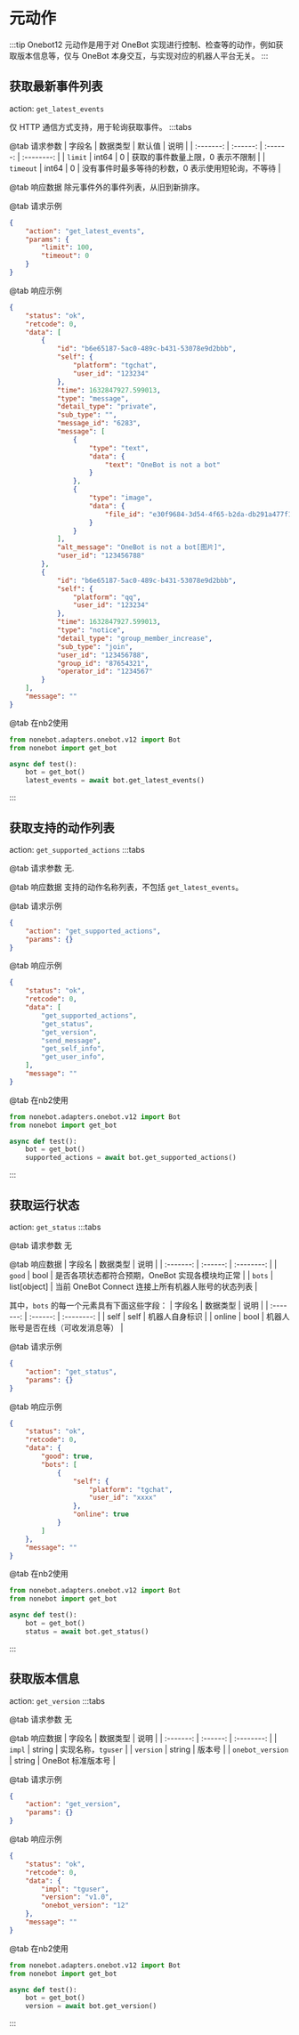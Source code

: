 # 元动作
:::tip Onebot12
元动作是用于对 OneBot 实现进行控制、检查等的动作，例如获取版本信息等，仅与 OneBot 本身交互，与实现对应的机器人平台无关。
:::

## 获取最新事件列表<Badge text="标准" type="success" />
action: `get_latest_events`

仅 HTTP 通信方式支持，用于轮询获取事件。
:::tabs

@tab 请求参数
| 字段名    | 数据类型 | 默认值   |    说明    |
| :-------: | :------: | :------: | :--------: |
| `limit` | int64 | 0 | 获取的事件数量上限，0 表示不限制 |
| `timeout` | int64 | 0 | 没有事件时最多等待的秒数，0 表示使用短轮询，不等待 |

@tab 响应数据
除元事件外的事件列表，从旧到新排序。

@tab 请求示例
```json
{
    "action": "get_latest_events",
    "params": {
        "limit": 100,
        "timeout": 0
    }
}
```

@tab 响应示例
```json
{
    "status": "ok",
    "retcode": 0,
    "data": [
        {
            "id": "b6e65187-5ac0-489c-b431-53078e9d2bbb",
            "self": {
                "platform": "tgchat",
                "user_id": "123234"
            },
            "time": 1632847927.599013,
            "type": "message",
            "detail_type": "private",
            "sub_type": "",
            "message_id": "6283",
            "message": [
                {
                    "type": "text",
                    "data": {
                        "text": "OneBot is not a bot"
                    }
                },
                {
                    "type": "image",
                    "data": {
                        "file_id": "e30f9684-3d54-4f65-b2da-db291a477f16"
                    }
                }
            ],
            "alt_message": "OneBot is not a bot[图片]",
            "user_id": "123456788"
        },
        {
            "id": "b6e65187-5ac0-489c-b431-53078e9d2bbb",
            "self": {
                "platform": "qq",
                "user_id": "123234"
            },
            "time": 1632847927.599013,
            "type": "notice",
            "detail_type": "group_member_increase",
            "sub_type": "join",
            "user_id": "123456788",
            "group_id": "87654321",
            "operator_id": "1234567"
        }
    ],
    "message": ""
}
```

@tab 在nb2使用
```python
from nonebot.adapters.onebot.v12 import Bot
from nonebot import get_bot

async def test():
    bot = get_bot()
    latest_events = await bot.get_latest_events()

```
:::

## 获取支持的动作列表<Badge text="标准" type="success" />
action: `get_supported_actions`
:::tabs

@tab 请求参数
无.

@tab 响应数据
支持的动作名称列表，不包括 `get_latest_events`。

@tab 请求示例
```json
{
    "action": "get_supported_actions",
    "params": {}
}
```

@tab 响应示例
```json
{
    "status": "ok",
    "retcode": 0,
    "data": [
        "get_supported_actions",
        "get_status",
        "get_version",
        "send_message",
        "get_self_info",
        "get_user_info",
    ],
    "message": ""
}
```

@tab 在nb2使用
```python
from nonebot.adapters.onebot.v12 import Bot
from nonebot import get_bot

async def test():
    bot = get_bot()
    supported_actions = await bot.get_supported_actions()

```
:::

## 获取运行状态<Badge text="标准" type="success" />
action: `get_status`
:::tabs

@tab 请求参数
无

@tab 响应数据
| 字段名    | 数据类型 |    说明    |
| :-------: | :------: | :--------: |
| `good` | bool | 是否各项状态都符合预期，OneBot 实现各模块均正常 |
| `bots` | list[object] | 当前 OneBot Connect 连接上所有机器人账号的状态列表 |

其中，`bots` 的每一个元素具有下面这些字段：
| 字段名    | 数据类型 |    说明    |
| :-------: | :------: | :--------: |
| self | self | 机器人自身标识 |
| online | bool | 	机器人账号是否在线（可收发消息等） |

@tab 请求示例
```json
{
    "action": "get_status",
    "params": {}
}
```

@tab 响应示例
```json
{
    "status": "ok",
    "retcode": 0,
    "data": {
        "good": true,
        "bots": [
            {
                "self": {
                    "platform": "tgchat",
                    "user_id": "xxxx"
                },
                "online": true
            }
        ]
    },
    "message": ""
}
```

@tab 在nb2使用
```python
from nonebot.adapters.onebot.v12 import Bot
from nonebot import get_bot

async def test():
    bot = get_bot()
    status = await bot.get_status()

```
:::

## 获取版本信息<Badge text="标准" type="success" />
action: `get_version`
:::tabs

@tab 请求参数
无

@tab 响应数据
| 字段名    | 数据类型 |    说明    |
| :-------: | :------: | :--------: |
| `impl` | string | 实现名称，`tguser` |
| `version` | string | 版本号 |
| `onebot_version` | string | OneBot 标准版本号 |

@tab 请求示例
```json
{
    "action": "get_version",
    "params": {}
}
```

@tab 响应示例
```json
{
    "status": "ok",
    "retcode": 0,
    "data": {
        "impl": "tguser",
        "version": "v1.0",
        "onebot_version": "12"
    },
    "message": ""
}
```

@tab 在nb2使用
```python
from nonebot.adapters.onebot.v12 import Bot
from nonebot import get_bot

async def test():
    bot = get_bot()
    version = await bot.get_version()

```
:::
